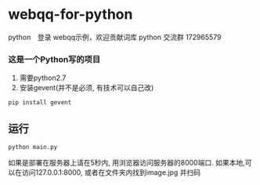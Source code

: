 # webqq-for-python
python　登录 webqq示例，欢迎贡献词库
python 交流群 172965579

### 这是一个Python写的项目
1. 需要python2.7
2. 安装gevent(并不是必须, 有技术可以自己改)

`pip install gevent`

## 运行
`python main.py`

如果是部署在服务器上请在5秒内, 用浏览器访问服务器的8000端口.
如果本地,可以在访问127.0.0.1:8000, 或者在文件夹内找到image.jpg 并扫码

